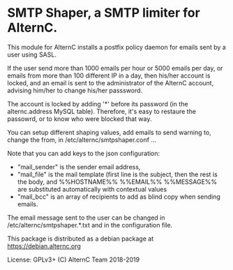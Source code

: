 SMTP Shaper, a SMTP limiter for AlternC.
========================================

This module for AlternC installs a postfix policy daemon for emails sent by a user using SASL.

If the user send more than 1000 emails per hour or 5000 emails per day, or emails from more than 100 different IP in a day, then his/her account is locked, and an email is sent to the administrator of the AlternC account, advising him/her to change his/her passsword.

The account is locked by adding '*' before its password (in the alternc.address MySQL table). Therefore, it's easy to restaure the passowrd, or to know who were blocked that way.

You can setup different shaping values, add emails to send warning to, change the from, in /etc/alternc/smtpshaper.conf ...

Note that you can add keys to the json configuration:

* "mail_sender" is the sender email address,
* "mail_file" is the mail template (first line is the subject, then the rest is the body, and %%HOSTNAME%% %%EMAIL%% %%MESSAGE%% are substituted automatically with contextual values
* "mail_bcc" is an array of recipients to add as blind copy when sending emails.

The email message sent to the user can be changed in /etc/alternc/smtpshaper.*.txt and in the configuration file.

This package is distributed as a debian package at https://debian.alternc.org

License: GPLv3+ (C) AlternC Team 2018-2019

